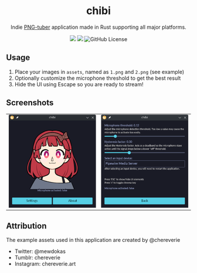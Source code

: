 <p align="center">
  <h1 align="center">chibi</h1>
  <p align="center">
Indie <a href="https://en.wikipedia.org/wiki/PNGTuber#:~:text=PNGTubers">PNG-tuber</a> application made in Rust supporting all major platforms.
  </p><p align="center">
  <img src="https://img.shields.io/badge/Rust-%23000000.svg?e&logo=rust&logoColor=white)">

  <img src="https://img.shields.io/badge/Made with Iced-blue?e&logo=Iced&logoColor=white">

  <img src="https://img.shields.io/github/license/megabytesofrem/chibi" alt="GitHub License" >
</p>


## Usage
1. Place your images in `assets`, named as `1.png` and `2.png` (see example)
2. Optionally customize the microphone threshold to get the best result
3. Hide the UI using Escape so you are ready to stream!

## Screenshots
<table>
  <tr>
    <td><img src="screenshots/main_ui.png" width="300px"></td>
    <td><img src="screenshots/settings.png" width="300px"></td>
  </tr>
</table>

## Attribution
The example assets used in this application are created by @chereverie
- Twitter: @mewdokas
- Tumblr: chereverie
- Instagram: chereverie.art
